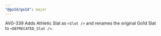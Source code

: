 ```yaml
---
"@go1d/go1d": major
---
```


AVG-339 Adds Athletic Slat as `<Slat />` and renames the original Go1d Slat to `<DEPRECATED_Slat />`.
